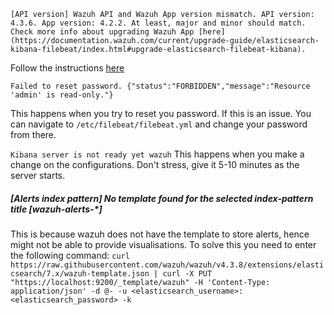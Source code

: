 `[API version] Wazuh API and Wazuh App version mismatch. API version: 4.3.6. App version: 4.2.2. At least, major and minor should match. Check more info about upgrading Wazuh App [here](https://documentation.wazuh.com/current/upgrade-guide/elasticsearch-kibana-filebeat/index.html#upgrade-elasticsearch-filebeat-kibana).`

Follow the instructions [here](https://documentation.wazuh.com/current/upgrade-guide/elasticsearch-kibana-filebeat/upgrading-open-distro.html)

`Failed to reset password. {"status":"FORBIDDEN","message":"Resource 'admin' is read-only."}`

This happens when you try to reset you password. If this is an issue. You can navigate to `/etc/filebeat/filebeat.yml` and change your password from there.

`Kibana server is not ready yet wazuh`
This happens when you make a change on the configurations. Don't stress, give it 5-10 minutes as the server starts.


##### [Alerts index pattern] No template found for the selected index-pattern title [wazuh-alerts-*]
This is because wazuh does not have the template to store alerts, hence might not be able to provide visualisations. To solve this you need to enter the following command:
`curl https://raw.githubusercontent.com/wazuh/wazuh/v4.3.8/extensions/elasticsearch/7.x/wazuh-template.json | curl -X PUT "https://localhost:9200/_template/wazuh" -H 'Content-Type: application/json' -d @- -u <elasticsearch_username>:<elasticsearch_password> -k`
